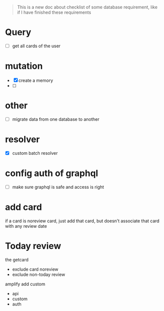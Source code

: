 > This is a new doc about checklist of some database requirement, like if I have finished these requirements


# Query

- [ ] get all cards of the user


# mutation

- [x] create a memory
- [ ]


# other

- [ ] migrate data from one database to another

# resolver

- [x] custom batch resolver

# config auth of graphql
- [ ] make sure graphql is safe and access is right

# add card

if a card is noreview card,
just add that card, but doesn't associate that card with any review date

# Today review

the getcard

- exclude card noreview
- exclude non-today review



amplify add custom

- api
- custom
- auth

